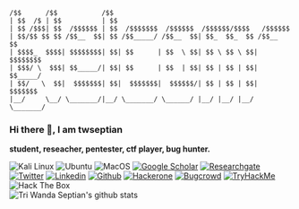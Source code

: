 ```
/$$      /$$           /$$                                            
| $$  /$ | $$          | $$                                            
| $$ /$$$| $$  /$$$$$$ | $$  /$$$$$$$  /$$$$$$  /$$$$$$/$$$$   /$$$$$$ 
| $$/$$ $$ $$ /$$__  $$| $$ /$$_____/ /$$__  $$| $$_  $$_  $$ /$$__  $$
| $$$$_  $$$$| $$$$$$$$| $$| $$      | $$  \ $$| $$ \ $$ \ $$| $$$$$$$$
| $$$/ \  $$$| $$_____/| $$| $$      | $$  | $$| $$ | $$ | $$| $$_____/
| $$/   \  $$|  $$$$$$$| $$|  $$$$$$$|  $$$$$$/| $$ | $$ | $$|  $$$$$$$
|__/     \__/ \_______/|__/ \_______/ \______/ |__/ |__/ |__/ \_______/
``` 
### Hi there 👋, I am twseptian
**student, reseacher, pentester, ctf player, bug hunter.**

![Kali Linux](https://img.shields.io/badge/kalilinux-%23FCC624.svg?&style=for-the-badge&logo=linux&logoColor=white)
![Ubuntu](https://img.shields.io/badge/ubuntu-E95420?logo=ubuntu&logoColor=white&style=for-the-badge)
![MacOS](https://img.shields.io/badge/macos-999999?logo=apple&logoColor=white&style=for-the-badge)
[![Google Scholar](https://img.shields.io/badge/googlescholar-%234285F4.svg?&style=for-the-badge&logo=google-scholar&logoColor=white)](https://scholar.google.com.tw/citations?user=XMuXhkAAAAAJ&hl=en)
[![Researchgate](https://img.shields.io/badge/researchgate-%2300CCBB.svg?&style=for-the-badge&logo=researchgate&logoColor=white)](https://www.researchgate.net/profile/Tri_Septian)
[![Twitter](https://img.shields.io/badge/twitter-%231DA1F2.svg?&style=for-the-badge&logo=twitter&logoColor=white)](https://twitter.com/twseptian_)
[![Linkedin](https://img.shields.io/badge/linkedin-%230077B5.svg?&style=for-the-badge&logo=linkedin&logoColor=white)](https://www.linkedin.com/in/twseptian/)
[![Github](https://img.shields.io/badge/github-%23100000.svg?&style=for-the-badge&logo=github&logoColor=white)](https://github.com/twseptian)
[![Hackerone](https://img.shields.io/badge/hackerone-%23494649.svg?&style=for-the-badge&logo=hackerone&logoColor=white)](https://hackerone.com/twseptian)
[![Bugcrowd](https://img.shields.io/badge/bugcrowd-%23FE7A16.svg?&style=for-the-badge&logo=bugcrowd&logoColor=white)](https://bugcrowd.com/twseptian)
[![TryHackMe](https://img.shields.io/badge/TryHackMe-%23100000.svg?&style=for-the-badge&logo=tryhackme&logoColor=white)](https://tryhackme.com/p/twsterlab)
<br>
<img src="http://www.hackthebox.eu/badge/image/183432" alt="Hack The Box">
<br>
![Tri Wanda Septian's github stats](https://github-readme-stats.vercel.app/api?username=twseptian&theme=blue-green)
